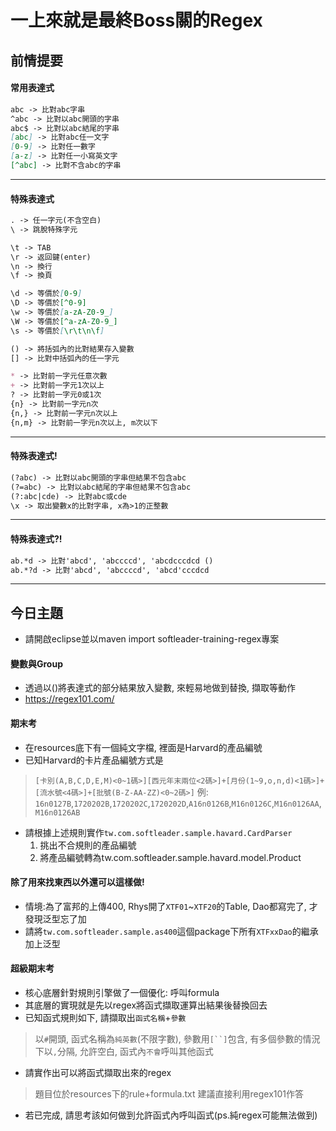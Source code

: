 # 一上來就是最終Boss關的Regex

## 前情提要

#### 常用表達式
```markdown
abc -> 比對abc字串
^abc -> 比對以abc開頭的字串
abc$ -> 比對以abc結尾的字串
[abc] -> 比對abc任一文字
[0-9] -> 比對任一數字
[a-z] -> 比對任一小寫英文字
[^abc] -> 比對不含abc的字串
```
---
#### 特殊表達式
```markdown
. -> 任一字元(不含空白)
\ -> 跳脫特殊字元

\t -> TAB
\r -> 返回鍵(enter)
\n -> 換行
\f -> 換頁

\d -> 等價於[0-9]
\D -> 等價於[^0-9]
\w -> 等價於[a-zA-Z0-9_]
\W -> 等價於[^a-zA-Z0-9_]
\s -> 等價於[\r\t\n\f]

() -> 將括弧內的比對結果存入變數
[] -> 比對中括弧內的任一字元

* -> 比對前一字元任意次數
+ -> 比對前一字元1次以上
? -> 比對前一字元0或1次
{n} -> 比對前一字元n次
{n,} -> 比對前一字元n次以上
{n,m} -> 比對前一字元n次以上, m次以下
```
---
#### 特殊表達式!
```markdown
(?abc) -> 比對以abc開頭的字串但結果不包含abc
(?=abc) -> 比對以abc結尾的字串但結果不包含abc
(?:abc|cde) -> 比對abc或cde
\x -> 取出變數x的比對字串, x為>1的正整數
```
---
#### 特殊表達式?!
```markdown
ab.*d -> 比對'abcd', 'abccccd', 'abcdcccdcd ()
ab.*?d -> 比對'abcd', 'abccccd', 'abcd'cccdcd
```
---

## 今日主題
- 請開啟eclipse並以maven import softleader-training-regex專案

#### 變數與Group
- 透過以()將表達式的部分結果放入變數, 來輕易地做到替換, 擷取等動作
- https://regex101.com/

#### 期末考
- 在resources底下有一個純文字檔, 裡面是Harvard的產品編號
- 已知Harvard的卡片產品編號方式是
> `[卡別(A,B,C,D,E,M)<0~1碼>][西元年末兩位<2碼>]+[月份(1~9,o,n,d)<1碼>]+[流水號<4碼>]+[批號(B-Z-AA-ZZ)<0~2碼>]`
> 例: `16n0127B`,`1720202B`,`1720202C`,`1720202D`,`A16n0126B`,`M16n0126C`,`M16n0126AA`,`M16n0126AB`
- 請根據上述規則實作`tw.com.softleader.sample.havard.CardParser`
	1. 挑出不合規則的產品編號
	2. 將產品編號轉為tw.com.softleader.sample.havard.model.Product

#### 除了用來找東西以外還可以這樣做!
- 情境:為了富邦的上傳400, Rhys開了`XTF01`~`XTF20`的Table, Dao都寫完了, 才發現泛型忘了加
- 請將`tw.com.softleader.sample.as400`這個package下所有`XTFxxDao`的繼承加上泛型

#### 超級期末考
- 核心底層針對規則引擎做了一個優化: 呼叫formula
- 其底層的實現就是先以regex將函式擷取運算出結果後替換回去
- 已知函式規則如下, 請擷取出`函式名稱`+`參數`
> 以`#`開頭, 函式名稱為`純英數`(不限字數), 參數用`[``]`包含, 有多個參數的情況下以`,`分隔, 允許空白, 函式內`不會`呼叫其他函式
- 請實作出可以將函式擷取出來的regex
> 題目位於resources下的rule+formula.txt
> 建議直接利用regex101作答
- 若已完成, 請思考該如何做到允許函式內呼叫函式(ps.純regex可能無法做到)